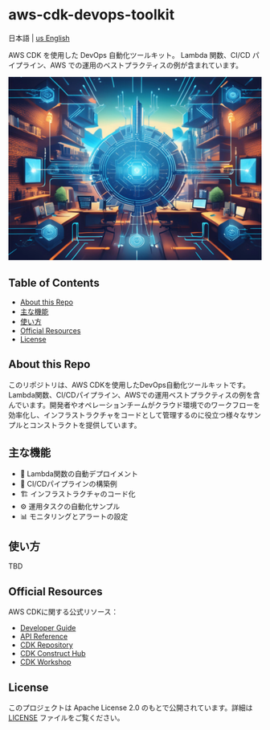 # aws-cdk-devops-toolkit<!-- omit in toc -->

日本語 | [us English](README.md)

AWS CDK を使用した DevOps 自動化ツールキット。 Lambda 関数、CI/CD パイプライン、AWS での運用のベストプラクティスの例が含まれています。

![banner](/banner.png)

## Table of Contents<!-- omit in toc -->

- [About this Repo](#about-this-repo)
- [主な機能](#主な機能)
- [使い方](#使い方)
- [Official Resources](#official-resources)
- [License](#license)

## About this Repo

このリポジトリは、AWS CDKを使用したDevOps自動化ツールキットです。Lambda関数、CI/CDパイプライン、AWSでの運用ベストプラクティスの例を含んでいます。開発者やオペレーションチームがクラウド環境でのワークフローを効率化し、インフラストラクチャをコードとして管理するのに役立つ様々なサンプルとコンストラクトを提供しています。

## 主な機能

- 🚀 Lambda関数の自動デプロイメント
- 🔄 CI/CDパイプラインの構築例
- 🏗 インフラストラクチャのコード化
- ⚙ 運用タスクの自動化サンプル
- 📊 モニタリングとアラートの設定

## 使い方

TBD

## Official Resources

AWS CDKに関する公式リソース：

- [Developer Guide](https://docs.aws.amazon.com/cdk/v2/guide/home.html)
- [API Reference](https://docs.aws.amazon.com/cdk/api/v2/docs/aws-construct-library.html)
- [CDK Repository](https://github.com/aws/aws-cdk)
- [CDK Construct Hub](https://constructs.dev/)
- [CDK Workshop](https://cdkworkshop.com/)

## License

このプロジェクトは Apache License 2.0 のもとで公開されています。詳細は [LICENSE](LICENSE) ファイルをご覧ください。